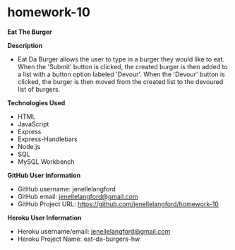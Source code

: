 # homework-10
**Eat The Burger**

**Description**
* Eat Da Burger allows the user to type in a burger they would like to eat. When the 'Submit' button is clicked, the created burger is then added to a list with a button option labeled 'Devour'. When the 'Devour' button is clicked, the burger is then moved from the created list to the devoured list of burgers. 

**Technologies Used**
* HTML
* JavaScript
* Express
* Express-Handlebars
* Node.js
* SQL
* MySQL Workbench



**GitHub User Information**
* GitHub username: jenellelangford
* GitHub email: jenellelangford@gmail.com
* GitHub Project URL: https://github.com/jenellelangford/homework-10

**Heroku User Information**
* Heroku username/email: jenellelangford@gmail.com
* Heroku Project Name: eat-da-burgers-hw 
